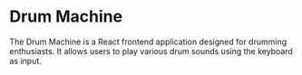 # Drum Machine

The Drum Machine is a React frontend application designed for drumming enthusiasts. It allows users to play various drum sounds using the keyboard as input.
